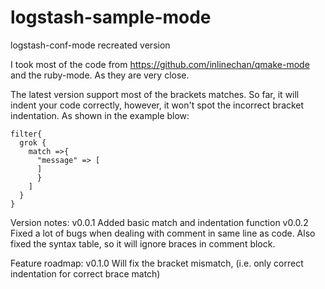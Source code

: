 # logstash-sample-mode
logstash-conf-mode recreated version

I took most of the code from https://github.com/inlinechan/qmake-mode and the ruby-mode. 
As they are very close.

The latest version support most of the brackets matches. 
So far, it will indent your code correctly, however, it won't spot the incorrect bracket indentation.
As shown in the example blow: 

    filter{
      grok {
        match =>{
          "message" => [
          ]
          }
        ]
      }
    }

Version notes:
v0.0.1 Added basic match and indentation function
v0.0.2 Fixed a lot of bugs when dealing with comment in same line as code. Also fixed the syntax table, so it will ignore braces in comment block.

Feature roadmap:
v0.1.0 Will fix the bracket mismatch, (i.e. only correct indentation for correct brace match)